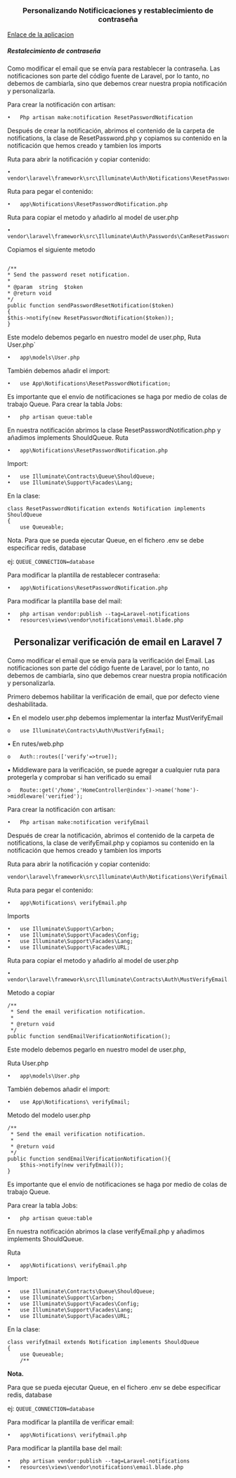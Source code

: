 ### <p align="center">Personalizando Notificicaciones y restablecimiento de contraseña</p>

[Enlace de la aplicacion](http://notificaciones.alexpabon.es/ "Notificacione personalizadas")

##### Restalecimiento de contraseña
Como modificar el email que se envía para restablecer la contraseña. Las notificaciones son parte del código fuente de Laravel, por lo tanto, no debemos de cambiarla, sino que debemos crear nuestra propia notificación y personalizarla.

Para crear la notificación con artisan:

	•	Php artisan make:notification ResetPasswordNotification

Después de crear la notificación, abrimos el contenido de la carpeta de notifications, la clase de ResetPassword.php y copiamos su contenido en la notificación que hemos creado y tambien los imports
   
Ruta para abrir la notificación y copiar contenido:

	•	vendor\laravel\framework\src\Illuminate\Auth\Notifications\ResetPassword.php

Ruta para pegar el contenido:

	•	app\Notifications\ResetPasswordNotification.php

Ruta para copiar el metodo y añadirlo al model de user.php

	•	vendor\laravel\framework\src\Illuminate\Auth\Passwords\CanResetPassword.php

Copiamos el siguiente metodo

```[php]

/**
* Send the password reset notification.
*
* @param  string  $token
* @return void
*/
public function sendPasswordResetNotification($token)
{
$this->notify(new ResetPasswordNotification($token));
}
```

Este modelo debemos pegarlo en nuestro model de user.php, 
Ruta User.php`

	•	app\models\User.php

También debemos añadir el import:

	•	use App\Notifications\ResetPasswordNotification;

Es importante que el envío de notificaciones se haga por medio de colas de trabajo Queue.
Para crear la tabla Jobs:

	•	php artisan queue:table

En nuestra notificación abrimos la clase ResetPasswordNotification.php y añadimos implements ShouldQueue.
Ruta

	•	app\Notifications\ResetPasswordNotification.php

Import:

	•	use Illuminate\Contracts\Queue\ShouldQueue;
	•	use Illuminate\Support\Facades\Lang;

En la clase:




	class ResetPasswordNotification extends Notification implements ShouldQueue
	{
	    use Queueable;




Nota.
Para que se pueda ejecutar Queue, en el fichero  .env se debe especificar redis, database

ej: `QUEUE_CONNECTION=database` 

Para modificar la plantilla de restablecer contraseña:

	•	app\Notifications\ResetPasswordNotification.php

Para modificar la plantilla base del mail:
	
	•	php artisan vendor:publish --tag=Laravel-notifications
	•	resources\views\vendor\notifications\email.blade.php

	
## <p align="center">Personalizar verificación de email en Laravel 7</p>

Como modificar el email que se envía para la verificación del Email. Las notificaciones son parte del código fuente de Laravel, por lo tanto, no debemos de cambiarla, sino que debemos crear nuestra propia notificación y personalizarla.

Primero debemos habilitar la verificación de email, que por defecto viene deshabilitada.

•	En el modelo user.php debemos implementar la interfaz MustVerifyEmail
 
	o	use Illuminate\Contracts\Auth\MustVerifyEmail;
	
•	En rutes/web.php

	o	Auth::routes(['verify'=>true]);
	
•	Middleware para la verificación, se puede agregar a cualquier ruta para protegerla y comprobar si han verificado su email

	o	Route::get('/home','HomeController@index')->name('home')->middleware('verified');

Para crear la notificación con artisan:

	•	Php artisan make:notification verifyEmail
	
Después de crear la notificación, abrimos el contenido de la carpeta de notifications, la clase de verifyEmail.php y copiamos su contenido en la notificación que hemos creado y tambien los imports
   
Ruta para abrir la notificación y copiar contenido:

	vendor\laravel\framework\src\Illuminate\Auth\Notifications\VerifyEmail.php
	 
Ruta para pegar el contenido:

	•	app\Notifications\ verifyEmail.php
	
Imports

	•	use Illuminate\Support\Carbon;
	•	use Illuminate\Support\Facades\Config;
	•	use Illuminate\Support\Facades\Lang;
	•	use Illuminate\Support\Facades\URL;
	
Ruta para copiar el metodo y añadirlo al model de user.php

	•	vendor\laravel\framework\src\Illuminate\Contracts\Auth\MustVerifyEmail.php
	
Metodo a copiar

	/**
     * Send the email verification notification.
     *
     * @return void
     */
    public function sendEmailVerificationNotification();


Este modelo debemos pegarlo en nuestro model de user.php, 

Ruta User.php

	•	app\models\User.php
	
También debemos añadir el import:

	•	use App\Notifications\ verifyEmail;

Metodo del modelo user.php
	
	/**
     * Send the email verification notification.
     *
     * @return void
     */
    public function sendEmailVerificationNotification(){
        $this->notify(new verifyEmail());
    }


Es importante que el envío de notificaciones se haga por medio de colas de trabajo Queue.

Para crear la tabla Jobs:

	•	php artisan queue:table

En nuestra notificación abrimos la clase verifyEmail.php y añadimos implements ShouldQueue.

Ruta

	•	app\Notifications\ verifyEmail.php

Import:

	•	use Illuminate\Contracts\Queue\ShouldQueue;
	•	use Illuminate\Support\Carbon;
	•	use Illuminate\Support\Facades\Config;
	•	use Illuminate\Support\Facades\Lang;
	•	use Illuminate\Support\Facades\URL; 

En la clase:

	class verifyEmail extends Notification implements ShouldQueue
	{
	    use Queueable;
	    /**

<b>Nota.</b>

Para que se pueda ejecutar Queue, en el fichero  .env se debe especificar redis, database 

ej: `QUEUE_CONNECTION=database` 

Para modificar la plantilla de verificar email:

	•	app\Notifications\ verifyEmail.php

Para modificar la plantilla base del mail:

	•	php artisan vendor:publish --tag=Laravel-notifications
	•	resources\views\vendor\notifications\email.blade.php

